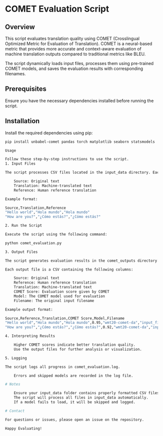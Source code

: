 # COMET Evaluation Script

## Overview

This script evaluates translation quality using COMET (Crosslingual Optimized Metric for Evaluation of Translation). COMET is a neural-based metric that provides more accurate and context-aware evaluation of machine translation outputs compared to traditional metrics like BLEU.

The script dynamically loads input files, processes them using pre-trained COMET models, and saves the evaluation results with corresponding filenames.

## Prerequisites

Ensure you have the necessary dependencies installed before running the script.

## Installation

Install the required dependencies using pip:

```bash
pip install unbabel-comet pandas torch matplotlib seaborn statsmodels

Usage

Follow these step-by-step instructions to use the script.
1. Input Files

The script processes CSV files located in the input_data directory. Each input file should have the following columns:

    Source: Original text
    Translation: Machine-translated text
    Reference: Human reference translation

Example format:

Source,Translation,Reference
"Hello world","Hola mundo","Hola mundo"
"How are you?","¿Cómo estás?","¿Cómo estás?"

2. Run the Script

Execute the script using the following command:

python comet_evaluation.py

3. Output Files

The script generates evaluation results in the comet_outputs directory. The output files are named based on the COMET model used, e.g., COMET_Evaluation_Results_wmt20-comet-da.csv.

Each output file is a CSV containing the following columns:

    Source: Original text
    Reference: Human reference translation
    Translation: Machine-translated text
    COMET Score: Evaluation score given by COMET
    Model: The COMET model used for evaluation
    Filename: The original input filename

Example output format:

Source,Reference,Translation,COMET Score,Model,Filename
"Hello world","Hola mundo","Hola mundo",0.95,"wmt20-comet-da","input_file.csv"
"How are you?","¿Cómo estás?","¿Cómo estás?",0.92,"wmt20-comet-da","input_file.csv"

4. Interpreting Results

    Higher COMET scores indicate better translation quality.
    Use the output files for further analysis or visualization.

5. Logging

The script logs all progress in comet_evaluation.log.

    Errors and skipped models are recorded in the log file.

# Notes

    Ensure your input_data folder contains properly formatted CSV files.
    The script will process all files in input_data automatically.
    If a model fails to load, it will be skipped and logged.

# Contact

For questions or issues, please open an issue on the repository.

Happy Evaluating!
